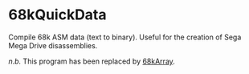 # 68kQuickData
Compile 68k ASM data (text to binary). Useful for the creation of Sega Mega Drive disassemblies.

_n.b._ This program has been replaced by [68kArray](https://github.com/cvghivebrain/68kArray).
